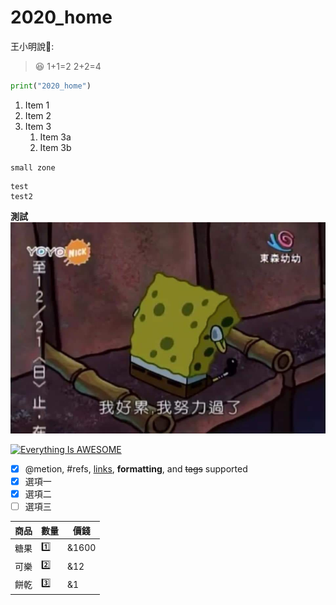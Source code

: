 # 2020_home

王小明說:boy::
>:laughing:
> 1+1=2
> 2+2=4
```python
print("2020_home")
```
1. Item 1
1. Item 2
1. Item 3
   1. Item 3a
   1. Item 3b
   
`small zone`

```big zone
test
test2
```
**測試**
![哭哭海綿](./S__16949284.jpg)

[![Everything Is AWESOME](https://img.youtube.com/vi/StTqXEQ2l-Y/0.jpg)](https://www.youtube.com/watch?v=StTqXEQ2l-Y "Everything Is AWESOME")
- [x] @metion, #refs, [links](), **formatting**, and <del>tags</del> supported
- [x] 選項一
- [x] 選項二
- [ ] 選項三

商品 | 數量 | 價錢
--- | --- | ---
糖果 | :one: | &1600
可樂 | :two: | &12
餅乾 | :three: | &1
